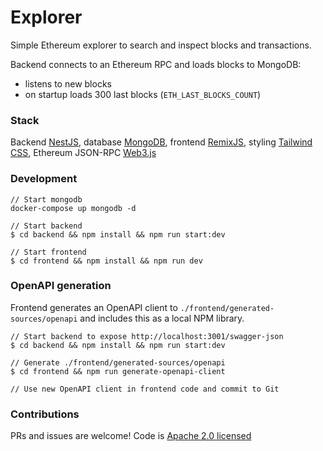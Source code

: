 # Explorer

Simple Ethereum explorer to search and inspect blocks and transactions. 

Backend connects to an Ethereum RPC and loads blocks to MongoDB:
- listens to new blocks
- on startup loads 300 last blocks (`ETH_LAST_BLOCKS_COUNT`) 

### Stack
Backend [NestJS](https://docs.nestjs.com/), database [MongoDB](https://docs.nestjs.com/techniques/mongodb#mongo), frontend  [RemixJS](https://remix.run/), styling [Tailwind CSS](https://tailwindcss.com/), Ethereum JSON-RPC [Web3.js](https://www.npmjs.com/package/web3)

### Development
```
// Start mongodb
docker-compose up mongodb -d

// Start backend 
$ cd backend && npm install && npm run start:dev
 
// Start frontend
$ cd frontend && npm install && npm run dev
```

### OpenAPI generation

Frontend generates an OpenAPI client to `./frontend/generated-sources/openapi`
and includes this as a local NPM library. 

```
// Start backend to expose http://localhost:3001/swagger-json
$ cd backend && npm install && npm run start:dev

// Generate ./frontend/generated-sources/openapi
$ cd frontend && npm run generate-openapi-client

// Use new OpenAPI client in frontend code and commit to Git
```

### Contributions
PRs and issues are welcome! Code is [Apache 2.0 licensed](./LICENSE)